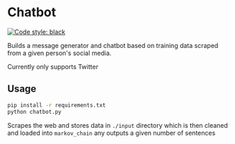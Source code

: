 # Chatbot

[![Code style: black](https://img.shields.io/badge/code%20style-black-000000.svg)](https://github.com/psf/black)

Builds a message generator and chatbot based on training data scraped from a given person's social media.

Currently only supports Twitter

## Usage

```sh
pip install -r requirements.txt
python chatbot.py
```

Scrapes the web and stores data in `./input` directory which is then cleaned and loaded into `markov_chain` any outputs a given number of sentences
